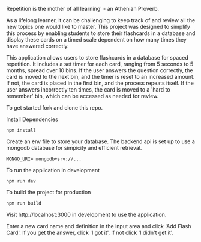 Repetition is the mother of all learning' - an Athenian Proverb.

As a lifelong learner, it can be challenging to keep track of and review all the new topics one would like to master. This project was designed to simplify this process by enabling students to store their flashcards in a database and display these cards on a timed scale dependent on how many times they have answered correctly.

This application allows users to store flashcards in a database for spaced repetition. It includes a set timer for each card, ranging from 5 seconds to 5 months, spread over 10 bins. If the user answers the question correctly, the card is moved to the next bin, and the timer is reset to an increased amount. If not, the card is placed in the first bin, and the process repeats itself. If the user answers incorrectly ten times, the card is moved to a 'hard to remember' bin, which can be accessed as needed for review.

To get started fork and clone this repo. 

Install Dependencies 

`npm install`

Create an env file to store your database. The backend api is set up to use a mongodb database for simpicity and efficient retrieval. 

`MONGO_URI= mongodb+srv://...`

To run the application in development

`npm run dev`

To build the project for production

`npm run build`

Visit http://localhost:3000 in development to use the application. 

Enter a new card name and definition in the input area and click 'Add Flash Card'. If you get the answer, click 'I got it', if not click 'I didn't get it'. 


